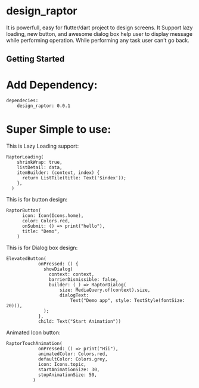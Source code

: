 # design_raptor

It is powerfull, easy for flutter/dart project to design screens. It Support lazy loading, new button, and awesome dialog box help user to display message while performing operation. While performing any task user can't go back.

## Getting Started

# Add Dependency:
    dependecies: 
        design_raptor: 0.0.1

# Super Simple to use:

This is Lazy Loading support:

    RaptorLoading(
        shrinkWrap: true,
        listDetail: data,
        itemBuilder: (context, index) {
          return ListTile(title: Text('$index'));
        },
      )

This is for button design:

    RaptorButton(
          icon: Icon(Icons.home),
          color: Colors.red,
          onSubmit: () => print("hello"),
          title: "Demo",
        )

This is for Dialog box design:

    ElevatedButton(
                onPressed: () {
                  showDialog(
                    context: context,
                    barrierDismissible: false,
                    builder: (_) => RaptorDialog(
                        size: MediaQuery.of(context).size,
                        dialogText:
                            Text("Demo app", style: TextStyle(fontSize: 20))),
                  );
                },
                child: Text("Start Animation"))


Animated Icon button:

    RaptorTouchAnimation(
                onPressed: () => print("Hii"),
                animatedColor: Colors.red,
                defaultColor: Colors.grey,
                icon: Icons.topic,
                startAnimationSize: 30,
                stopAnimationSize: 50,
              )
